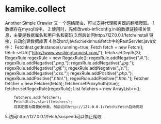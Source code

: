 # kamike.collect
Another Simple Crawler
又一个网络爬虫，可以支持代理服务器的翻墙爬取。
1.数据存在mysql当中。
2.使用时，先修改web-inf/config.ini的数据链接相关信息，主要是数据库名和用户名和密码
3.然后访问http://127.0.0.1/fetch/install 链接，自动创建数据库表
4.修改src\java\cn\exinhua\fetch中的RestServlet.java文件：
    FetchInst.getInstance().running=true;
        Fetch fetch = new Fetch();
        fetch.setUrl("http://www.washingtonpost.com/");
        fetch.setDepth(3);
        RegexRule regexRule = new RegexRule();
        regexRule.addNegative(".*#.*");
        regexRule.addNegative(".*png.*");
        regexRule.addNegative(".*jpg.*");
        regexRule.addNegative(".*gif.*");
        regexRule.addNegative(".*js.*");
        regexRule.addNegative(".*css.*");
        regexRule.addPositive(".*php.*");
        regexRule.addPositive(".*html.*");
        regexRule.addPositive(".*htm.*");
        Fetcher fetcher = new Fetcher(fetch);
        fetcher.setProxyAuth(true);
        fetcher.setRegexRule(regexRule);
        List<Fetcher> fetchers = new ArrayList<>();

        fetchers.add(fetcher);
        FetchUtils.start(fetchers);
        将其配置为需要的参数，然后访问http://127.0.0.1/fetch/fetch启动爬取
5.访问http://127.0.0.1/fetch/suspend可以停止爬取
